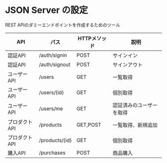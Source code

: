 # JSON Server の設定
REST APIのダミーエンドポイントを作成するためのツール

| API | パス | HTTPメソッド | 説明 |
| -- | -- | -- | -- |
| 認証API | /auth/signin | POST | サインイン |
| 認証API | /auth/signout | POST | サインアウト |
| ユーザーAPI | /users | GET | 一覧取得 |
| ユーザーAPI | /users/{id} | GET | 個別取得 |
| ユーザーAPI | /users/me | GET | 認証済みのユーザーを取得 |
| プロダクトAPI | /products | GET,POST | 一覧取得、新規追加 |
| プロダクトAPI | /products/{id} | GET | 個別取得 |
| 購入API | /purchases | POST | 商品購入 |
